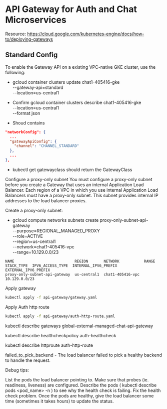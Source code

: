 # API Gateway for Auth and Chat Microservices

Resource: https://cloud.google.com/kubernetes-engine/docs/how-to/deploying-gateways

## Standard Config

To enable the Gateway API on a existing VPC-native GKE cluster, use the following:

- gcloud container clusters update chat1-405416-gke \
  --gateway-api=standard \
  --location=us-central1

- Confirm gcloud container clusters describe chat1-405416-gke \
   --location=us-central1 \
   --format json

- Shoud contains

```json
"networkConfig": {
  ...
  "gatewayApiConfig": {
    "channel": "CHANNEL_STANDARD"
  },
  ...
},
```

- kubectl get gatewayclass should return the GatewayClass

Configure a proxy-only subnet
You must configure a proxy-only subnet before you create a Gateway that uses an internal Application Load Balancer. Each region of a VPC in which you use internal Application Load Balancers must have a proxy-only subnet. This subnet provides internal IP addresses to the load balancer proxies.

Create a proxy-only subnet:

- gcloud compute networks subnets create proxy-only-subnet-api-gateway \
   --purpose=REGIONAL_MANAGED_PROXY \
   --role=ACTIVE \
   --region=us-central1 \
   --network=chat1-405416-vpc \
   --range=10.129.0.0/23

```log
NAME                           REGION       NETWORK           RANGE          STACK_TYPE  IPV6_ACCESS_TYPE  INTERNAL_IPV6_PREFIX  EXTERNAL_IPV6_PREFIX
proxy-only-subnet-api-gateway  us-central1  chat1-405416-vpc  10.129.0.0/23
```

Apply gateway

```bash
kubectl apply -f api-gateway/gateway.yaml
```

Apply Auth http route

```bash
kubectl apply -f api-gateway/auth-http-route.yaml
```

kubectl describe gateways global-external-managed-chat-api-gateway

kubectl describe healthcheckpolicy auth-healthcheck

kubectl describe httproute auth-http-route

failed_to_pick_backend - The load balancer failed to pick a healthy backend to handle the request.

Debug tips:

List the pods the load balancer pointing to.
Make sure that probes (ie. readiness, liveness) are configured.
Describe the pods ( kubectl describe pods <pod_name> -n <namespace>) to see why the health check is failing.
Fix the health check problem. Once the pods are healthy, give the load balancer some time (sometimes it takes hours) to update the status.
